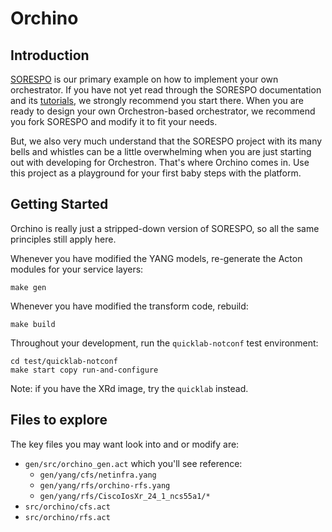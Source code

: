 # Orchino
## Introduction
[SORESPO](https://github.com/orchestron-orchestrator/sorespo) is our primary
example on how to implement your own orchestrator. If you have not yet read
through the SORESPO documentation and its [tutorials](https://github.com/orchestron-orchestrator/sorespo/docs/tutorials/README.md),
we strongly recommend you start there. When you are ready to design your own
Orchestron-based orchestrator, we recommend you fork SORESPO and modify it to
fit your needs.

But, we also very much understand that the SORESPO project with its many bells
and whistles can be a little overwhelming when you are just starting out with
developing for Orchestron. That's where Orchino comes in. Use this project as
a playground for your first baby steps with the platform.

##  Getting Started
Orchino is really just a stripped-down version of SORESPO, so all the same
principles still apply here.

Whenever you have modified the YANG models, re-generate the Acton modules for
your service layers:
```shell
make gen
```

Whenever you have modified the transform code, rebuild:
```shell
make build
```

Throughout your development, run the `quicklab-notconf` test environment:
```
cd test/quicklab-notconf
make start copy run-and-configure
```

Note: if you have the XRd image, try the `quicklab` instead.

## Files to explore
The key files you may want look into and or modify are:
* `gen/src/orchino_gen.act` which you'll see reference:
  * `gen/yang/cfs/netinfra.yang`
  * `gen/yang/rfs/orchino-rfs.yang`
  * `gen/yang/rfs/CiscoIosXr_24_1_ncs55a1/*`
* `src/orchino/cfs.act`
* `src/orchino/rfs.act`
